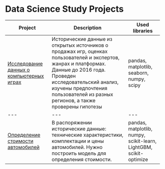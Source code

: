 # Data Science Study Projects

| Project | Description | Used libraries |
|---------|-------------|----------------|
| [Исследование данных о компьютерных играх](video-game-and-platform-data-research) | Исторические данные из открытых источников о продажах игр, оценках пользователей и экспертов, жанрах и платформах. Данные до 2016 года. Проведен исследовательский анализ, изучены предпочтения пользователей из разных регионов, а также проверены гипотезы| pandas, matplotlib, seaborn, numpy, scipy |
|---|---|---|
| [Определение стоимости автомобилей](car-price) | В распоряжении исторические данные: технические характеристики, комплектации и цены автомобилей. Нужно построить модель для определения стоимости. | pandas, matplotlib, numpy, scikit-learn, LightGBM, scikit-optimize |
